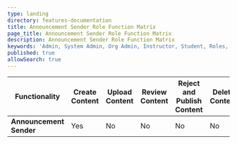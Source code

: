 ```yaml
---
type: landing
directory: features-documentation
title: Announcement Sender Role Function Matrix
page_title: Announcement Sender Role Function Matrix
description: Announcement Sender Role Function Matrix
keywords: 'Admin, System Admin, Org Admin, Instructor, Student, Roles, Permissions'
published: true
allowSearch: true
---
```


|  Functionality | Create Content | Upload Content | Review Content | Reject and Publish Content | Delete Content | Update User Profile | Create Announcements | Send Announcements |
|----------------|----------------|----------------|----------------|----------------------------|----------------|---------------------|----------------------|--------------------|
| **Announcement Sender** |       Yes     |       No       |       No       |             No             |       No       |         No         | Yes          | Yes  
